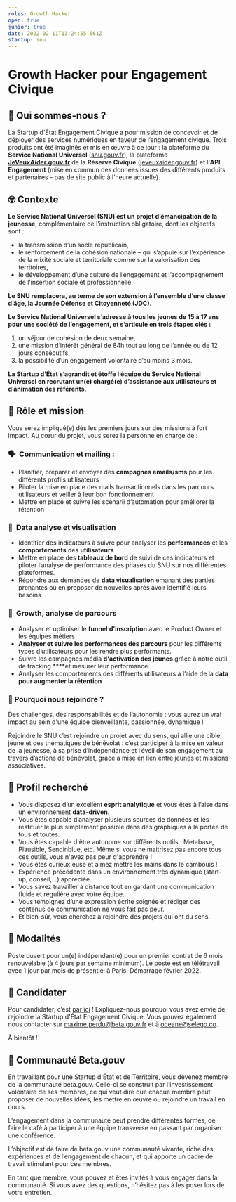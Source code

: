 ```yaml
---
roles: Growth Hacker
open: true
junior: true
date: 2022-02-11T13:24:55.661Z
startup: snu
---
```

# Growth Hacker pour Engagement Civique



## 👋 Qui sommes-nous ?

La Startup d'État Engagement Civique a pour mission de concevoir et de déployer des services numériques en faveur de l’engagement civique. Trois produits ont été imaginés et mis en œuvre à ce jour : la plateforme du **Service National Universel** ([snu.gouv.fr](https://www.snu.gouv.fr/)), la plateforme **[JeVeuxAider.gouv.fr](http://JeVeuxAider.gouv.fr)** de la **Réserve Civique** ([jeveuxaider.gouv.fr](https://jeveuxaider.gouv.fr/)) et l’**API Engagement** (mise en commun des données issues des différents produits et partenaires - pas de site public à l’heure actuelle).

## 🤓 Contexte

**Le Service National Universel (SNU) est un projet d’émancipation de la jeunesse**, complémentaire de l’instruction obligatoire, dont les objectifs sont :

* la transmission d’un socle républicain,
* le renforcement de la cohésion nationale – qui s’appuie sur l’expérience de la mixité sociale et territoriale comme sur la valorisation des territoires,
* le développement d’une culture de l’engagement et l’accompagnement de l’insertion sociale et professionnelle.

**Le SNU remplacera, au terme de son extension à l’ensemble d’une classe d’âge, la Journée Défense et Citoyenneté (JDC)**.

**Le Service National Universel s’adresse à tous les jeunes de 15 à 17 ans pour une société de l’engagement, et s’articule en trois étapes clés :**

1. un séjour de cohésion de deux semaine,
2. une mission d’intérêt général de 84h tout au long de l’année ou de 12 jours consécutifs,
3. la possibilité d’un engagement volontaire d’au moins 3 mois.

**La Startup d’État s’agrandit et étoffe l’équipe du Service National Universel en recrutant un(e) chargé(e) d’assistance aux utilisateurs et d’animation des référents.**

## 🎯 Rôle et mission

Vous serez impliqué(e) dès les premiers jours sur des missions à fort impact. Au cœur du projet, vous serez la personne en charge de :

### 🗣️  C**ommunication et mailing** :

* Planifier, préparer et envoyer des **campagnes emails/sms** pour les différents profils utilisateurs
* Piloter la mise en place des mails transactionnels dans les parcours utilisateurs et veiller à leur bon fonctionnement
* Mettre en place et suivre les scenarii d’automation pour améliorer la rétention

### 🧮  D**ata analyse et visualisation**

* Identifier des indicateurs à suivre pour analyser les **performances** et les **comportements** des **utilisateurs**
* Mettre en place des **tableaux de bord** de suivi de ces indicateurs et piloter l’analyse de performance des phases du SNU sur nos différentes plateformes.
* Répondre aux demandes de **data visualisation** émanant des parties prenantes ou en proposer de nouvelles après avoir identifié leurs besoins

### 🚀  Growth, analyse de parcours

* Analyser et optimiser le **funnel** **d’inscription** avec le Product Owner et les équipes métiers
* **Analyser et suivre les performances des parcours** pour les différents types d’utilisateurs pour les rendre plus performants.
* Suivre les campagnes média **d'activation des jeunes** grâce à notre outil de tracking \*\*\*\*et mesurer leur performance.
* Analyser les comportements des différents utilisateurs à l’aide de la **data pour augmenter la rétention**

### 🍻 **Pourquoi nous rejoindre ?**

Des challenges, des responsabilités et de l’autonomie : vous aurez un vrai impact au sein d'une équipe bienveillante, passionnée, dynamique !

Rejoindre le SNU c’est rejoindre un projet avec du sens, qui allie une cible jeune et des thématiques de bénévolat : c’est participer à la mise en valeur de la jeunesse, à sa prise d’indépendance et l’éveil de son engagement au travers d’actions de bénévolat, grâce à mise en lien entre jeunes et missions associatives.

## 🔎 Profil recherché

* Vous disposez d’un excellent **esprit analytique** et vous êtes à l’aise dans un environnement **data-driven**.
* Vous êtes capable d’analyser plusieurs sources de données et les restituer le plus simplement possible dans des graphiques à la portée de tous et toutes.
* Vous êtes capable d'être autonome sur différents outils : Metabase, Plausible, Sendinblue, etc. Même si vous ne maitrisez pas encore tous ces outils, vous n'avez pas peur d'apprendre !
* Vous êtes curieux.euse et aimez mettre les mains dans le cambouis !
* Expérience précédente dans un environnement très dynamique (start-up, conseil,...) appréciée.
* Vous savez travailler à distance tout en gardant une communication fluide et régulière avec votre équipe.
* Vous témoignez d’une expression écrite soignée et rédiger des contenus de communication ne vous fait pas peur.
* Et bien-sûr, vous cherchez à rejoindre des projets qui ont du sens.

## 📝 Modalités

Poste ouvert pour un(e) indépendant(e) pour un premier contrat de 6 mois renouvelable (à 4 jours par semaine minimum). Le poste est en télétravail avec 1 jour par mois de présentiel à Paris. Démarrage février 2022.

## 🚀 Candidater

Pour candidater, c’est [par ici](https://tally.so/r/mVAQgn) ! Expliquez-nous pourquoi vous avez envie de rejoindre la Startup d'État Engagement Civique. Vous pouvez également nous contacter sur [maxime.perdu@beta.gouv.fr](mailto:maxime.perdu@beta.gouv.fr) et à [oceane@selego.co](mailto:oceane@selego.co).

À bientôt !

## 🤝 Communauté Beta.gouv

En travaillant pour une Startup d'État et de Territoire, vous devenez membre de la communauté beta.gouv. Celle-ci se construit par l’investissement volontaire de ses membres, ce qui veut dire que chaque membre peut proposer de nouvelles idées, les mettre en œuvre ou rejoindre un travail en cours.

L’engagement dans la communauté peut prendre différentes formes, de faire le café à participer à une équipe transverse en passant par organiser une conférence.

L’objectif est de faire de beta.gouv une communauté vivante, riche des expériences et de l’engagement de chacun, et qui apporte un cadre de travail stimulant pour ces membres.

En tant que membre, vous pouvez et êtes invités à vous engager dans la communauté. Si vous avez des questions, n’hésitez pas à les poser lors de votre entretien.